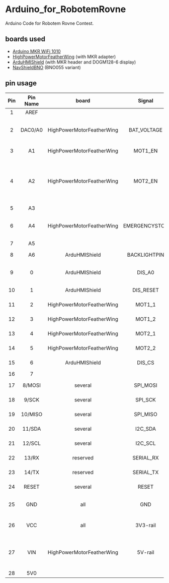 # Arduino_for_RobotemRovne
Arduino Code for Robotem Rovne Contest.

## boards used

* [Arduino MKR WiFi 1010](https://store.arduino.cc/products/arduino-mkr-wifi-1010)
* [HighPowerMotorFeatherWing](https://github.com/generationmake/HighPowerMotorFeatherWing) (with MKR adapter)
* [ArduHMIShield](https://github.com/generationmake/ArduHMIShield) (with MKR header and DOGM128-6 display)
* [NavShieldBNO](https://github.com/generationmake/NavShieldBNO) (BNO055 variant)


## pin usage

| **Pin** | **Pin Name** | **board**                 | **Signal**    | **Description**                                 |
|:-------:|:------------:|:-------------------------:|:-------------:|:-----------------------------------------------:|
| 1       | AREF         |                           |               |                                                 |
| 2       | DAC0/A0      | HighPowerMotorFeatherWing | BAT_VOLTAGE   | analog value of battery voltage                 |
| 3       | A1           | HighPowerMotorFeatherWing | MOT1_EN       | enable for motor 1                              |
| 4       | A2           | HighPowerMotorFeatherWing | MOT2_EN       | enable for motor 2 (make free for ArduHMI Keypad pin) |
| 5       | A3           |                           |               |                                                 |
| 6       | A4           | HighPowerMotorFeatherWing | EMERGENCYSTOP | input for state of emergency stop               |
| 7       | A5           |                           |               |                                                 |
| 8       | A6           | ArduHMIShield             | BACKLIGHTPIN  | backlight for display                           |
| 9       | 0            | ArduHMIShield             | DIS_A0        | mode select for display                         |
| 10      | 1            | ArduHMIShield             | DIS_RESET     | reset for display                               |
| 11      | 2            | HighPowerMotorFeatherWing | MOT1_1        | pwm for motor 1                                 |
| 12      | 3            | HighPowerMotorFeatherWing | MOT1_2        | pwm for motor 1                                 |
| 13      | 4            | HighPowerMotorFeatherWing | MOT2_1        | pwm for motor 2                                 |
| 14      | 5            | HighPowerMotorFeatherWing | MOT2_2        | pwm for motor 2                                 |
| 15      | 6            | ArduHMIShield             | DIS_CS        | chip select for display                         |
| 16      | 7            |                           |               |                                                 |
| 17      | 8/MOSI       | several                   | SPI_MOSI      | SPI for display                                 |
| 18      | 9/SCK        | several                   | SPI_SCK       | SPI for display                                 |
| 19      | 10/MISO      | several                   | SPI_MISO      | SPI for display                                 |
| 20      | 11/SDA       | several                   | I2C_SDA       | I2C for BNO                                     |
| 21      | 12/SCL       | several                   | I2C_SCL       | I2C for BNO                                     |
| 22      | 13/RX        | reserved                  | SERIAL_RX     | reserved for GPS                                |
| 23      | 14/TX        | reserved                  | SERIAL_TX     | reserved for GPS                                |
| 24      | RESET        | several                   | RESET         | Reset for BNO                                   |
| 25      | GND          | all                       | GND           | common ground for all boards                    |
| 26      | VCC          | all                       | 3V3-rail      | supply voltage for all boards                   |
| 27      | VIN          | HighPowerMotorFeatherWing | 5V-rail       | output of voltage generator, supply for Arduino |
| 28      | 5V0          |                           |               |                                                 |

